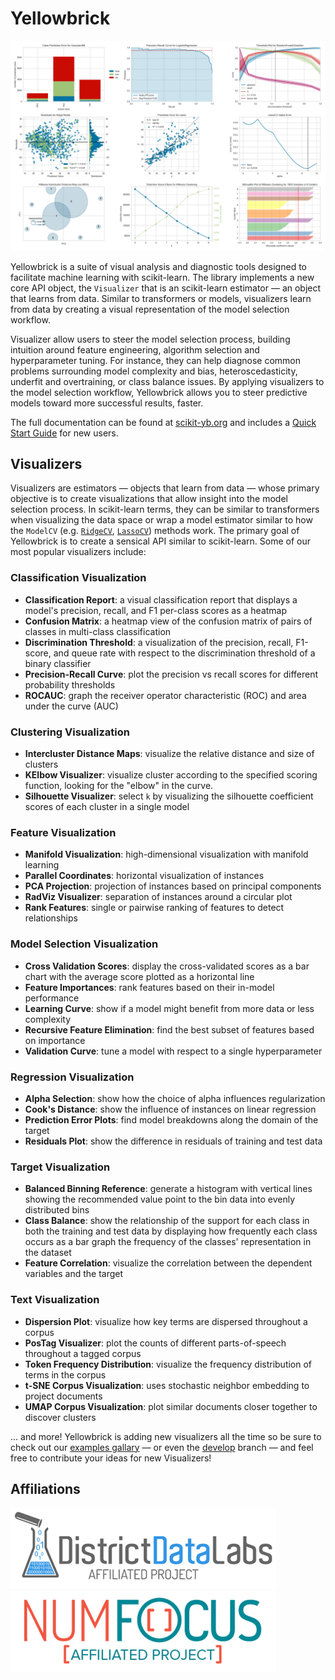 # Yellowbrick

[![Visualizers](https://github.com/DistrictDataLabs/yellowbrick/raw/develop/docs/images/readme/banner.png)](https://www.scikit-yb.org/)

Yellowbrick is a suite of visual analysis and diagnostic tools designed to facilitate machine learning with scikit-learn. The library implements a new core API object, the `Visualizer` that is an scikit-learn estimator &mdash; an object that learns from data. Similar to transformers or models, visualizers learn from data by creating a visual representation of the model selection workflow.

Visualizer allow users to steer the model selection process, building intuition around feature engineering, algorithm selection and hyperparameter tuning. For instance, they can help diagnose common problems surrounding model complexity and bias, heteroscedasticity, underfit and overtraining, or class balance issues. By applying visualizers to the model selection workflow, Yellowbrick allows you to steer predictive models toward more successful results, faster.

The full documentation can be found at [scikit-yb.org](https://scikit-yb.org/) and includes a [Quick Start Guide](https://www.scikit-yb.org/en/latest/quickstart.html) for new users.

## Visualizers

Visualizers are estimators &mdash; objects that learn from data &mdash; whose primary objective is to create visualizations that allow insight into the model selection process. In scikit-learn terms, they can be similar to transformers when visualizing the data space or wrap a model estimator similar to how the `ModelCV` (e.g. [`RidgeCV`](https://scikit-learn.org/stable/modules/generated/sklearn.linear_model.RidgeCV.html), [`LassoCV`](https://scikit-learn.org/stable/modules/generated/sklearn.linear_model.LassoCV.html)) methods work. The primary goal of Yellowbrick is to create a sensical API similar to scikit-learn. Some of our most popular visualizers include:

### Classification Visualization

- **Classification Report**: a visual classification report that displays a model's precision, recall, and F1 per-class scores as a heatmap
- **Confusion Matrix**: a heatmap view of the confusion matrix of pairs of classes in multi-class classification
- **Discrimination Threshold**: a visualization of the precision, recall, F1-score, and queue rate with respect to the discrimination threshold of a binary classifier
- **Precision-Recall Curve**: plot the precision vs recall scores for different probability thresholds
- **ROCAUC**: graph the receiver operator characteristic (ROC) and area under the curve (AUC)

### Clustering Visualization

- **Intercluster Distance Maps**: visualize the relative distance and size of clusters
- **KElbow Visualizer**: visualize cluster according to the specified scoring function, looking for the "elbow" in the curve.
- **Silhouette Visualizer**: select `k` by visualizing the silhouette coefficient scores of each cluster in a single model

### Feature Visualization

- **Manifold Visualization**: high-dimensional visualization with manifold learning
- **Parallel Coordinates**: horizontal visualization of instances
- **PCA Projection**: projection of instances based on principal components
- **RadViz Visualizer**: separation of instances around a circular plot
- **Rank Features**: single or pairwise ranking of features to detect relationships

### Model Selection Visualization

- **Cross Validation Scores**: display the cross-validated scores as a bar chart with the average score plotted as a horizontal line
- **Feature Importances**: rank features based on their in-model performance
- **Learning Curve**: show if a model might benefit from more data or less complexity
- **Recursive Feature Elimination**: find the best subset of features based on importance
- **Validation Curve**: tune a model with respect to a single hyperparameter

### Regression Visualization

- **Alpha Selection**: show how the choice of alpha influences regularization
- **Cook's Distance**: show the influence of instances on linear regression
- **Prediction Error Plots**: find model breakdowns along the domain of the target
- **Residuals Plot**: show the difference in residuals of training and test data

### Target Visualization

- **Balanced Binning Reference**: generate a histogram with vertical lines showing the recommended value point to the bin data into evenly distributed bins
- **Class Balance**: show the relationship of the support for each class in both the training and test data by displaying how frequently each class occurs as a bar graph the frequency of the classes' representation in the dataset
- **Feature Correlation**: visualize the correlation between the dependent variables and the target

### Text Visualization

- **Dispersion Plot**: visualize how key terms are dispersed throughout a corpus
- **PosTag Visualizer**: plot the counts of different parts-of-speech throughout a tagged corpus
- **Token Frequency Distribution**: visualize the frequency distribution of terms in the corpus
- **t-SNE Corpus Visualization**: uses stochastic neighbor embedding to project documents
- **UMAP Corpus Visualization**: plot similar documents closer together to discover clusters

... and more! Yellowbrick is adding new visualizers all the time so be sure to check out our [examples gallary](https://www.scikit-yb.org/en/latest/api/index.html) &mdash; or even the [develop](https://github.com/districtdatalabs/yellowbrick/tree/develop) branch &mdash; and feel free to contribute your ideas for new Visualizers!

## Affiliations
[![District Data Labs](https://github.com/DistrictDataLabs/yellowbrick/raw/develop/docs/images/readme/affiliates_ddl.png)](https://www.districtdatalabs.com/) [![NumFOCUS Affiliated Project](https://github.com/DistrictDataLabs/yellowbrick/raw/develop/docs/images/readme/affiliates_numfocus.png)](https://numfocus.org/)

